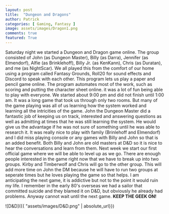 ```yaml
---
layout: post
title:  "Dungeon and Dragons"
author: Patrick
categories: [ Gaming, Fantasy ]
image: assets/images/Dragon1.png
comments: true
featured: True
---
```


Saturday night we started a Dungeon and Dragon game online. The group consisted of John (as Dungeon Master), Billy (as Darra), Jennifer (as Elmendorf), Alfie (as Brinklehoff), Billy Jr. (as KenKann), Chris (as Duratan), and me (as NightScar). We all played this from the comfort of our home using a program called Fantasy Grounds, Roll20 for sound effects and Discord to speak with each other. This program lets us play a paper and pencil game online. The program automates most of the work, such as scoring and putting the character sheet online. it was a lot of fun being able to play with everyone. We started about 9:00 pm and did not finish until 1:00 am. It was a long game that took us through only two rooms. But many of the game playing was all of us learning how the system worked and learning all the intricities of the game. John the Dungeon Master did a fantastic job of keeping us on track, interested and answering questions as well as admitting at times that he was still learning the system. He would give us the advantage if he was not sure of something until he was able to research it. It was really nice to play with family (Brinlehoff and Elmendorf) and I did miss playing console or any games with Billy and John so that is an added benefit. Both Billy and John are old masters at D&D so it is nice to hear the conversations and learn from them. Next week we start our first official game where we will be able to level up as we go. There are enough people interested in the game right now that we have to break up into two groups. Kirby and Timberwolf and Chris will go to the other group. This will add more time on John the DM because he will have to run two groups at seperate times but he loves playing the game so that helps. I am anticipating the next game, it is addictive but not to the point it would ruin my life. I remember in the early 80's overseas we had a sailor that committed suicide and they blamed it on D&D, but obviously he already had problems. Anyway cannot wait until the next game. **KEEP THE GEEK ON!**

![D&D]({{ "assets/images/D&D.png" | absolute_url}})
